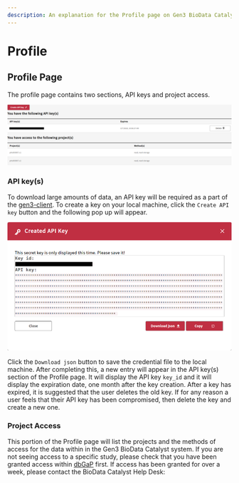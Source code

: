 ```yaml
---
description: An explanation for the Profile page on Gen3 BioData Catalyst.
---
```


# Profile

## Profile Page

The profile page contains two sections, API keys and project access.

![Profile page with an active key and access to projects.](../../.gitbook/assets/screenshot_2020-02-06-https-preprod-gen3-biodatacatalyst-nhlbi-nih-gov.png)

### API key\(s\)

To download large amounts of data, an API key will be required as a part of the [gen3-client](https://gen3.org/resources/user/gen3-client/). To create a key on your local machine, click the `Create API key` button and the following pop up will appear.

![API key pop up.](../../.gitbook/assets/screenshot_2020-02-06-https-preprod-gen3-biodatacatalyst-nhlbi-nih-gov-1.png)

Click the `Download json` button to save the credential file to the local machine. After completing this, a new entry will appear in the API key\(s\) section of the Profile page. It will display the API key `key_id` and it will display the expiration date, one month after the key creation. After a key has expired, it is suggested that the user deletes the old key. If for any reason a user feels that their API key has been compromised, then delete the key and create a new one.

### Project Access

This portion of the Profile page will list the projects and the methods of access for the data within in the Gen3 BioData Catalyst system. If you are not seeing access to a specific study, please check that you have been granted access within [dbGaP](https://www.ncbi.nlm.nih.gov/gap/) first. If access has been granted for over a week, please contact the BioData Catalyst Help Desk: 

